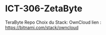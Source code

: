 # ICT-306-ZetaByte
TeraByte Repo
Choix du Stack: OwnCloud
lien : https://bitnami.com/stack/owncloud
